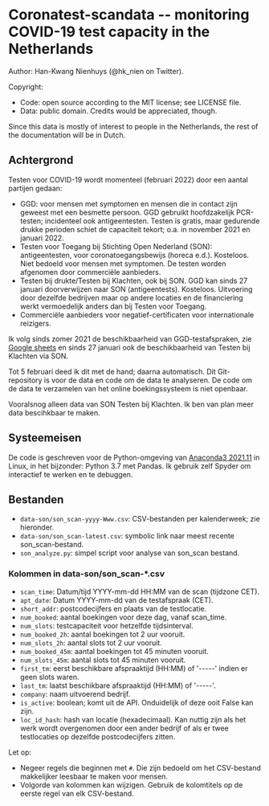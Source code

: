 Coronatest-scandata -- monitoring COVID-19 test capacity in the Netherlands
===========================================================================

Author: Han-Kwang Nienhuys (@hk_nien on Twitter).

Copyright:

* Code: open source according to the MIT license; see LICENSE file.
* Data: public domain. Credits would be appreciated, though. 

Since this data is mostly of interest to people in the Netherlands,
the rest of the documentation will be in Dutch.

Achtergrond
-----------
Testen voor COVID-19 wordt momenteel (februari 2022) door een aantal partijen
gedaan:

- GGD: voor mensen met symptomen en mensen die in contact zijn geweest met
  een besmette persoon. GGD gebruikt hoofdzakelijk PCR-testen; incidenteel ook
  antigeentesten. Testen is gratis, maar gedurende drukke perioden schiet de
  capaciteit tekort; o.a. in november 2021 en januari 2022.
- Testen voor Toegang bij Stichting Open Nederland (SON): antigeentesten, voor
  coronatoegangsbewijs (horeca e.d.). Kosteloos. Niet bedoeld voor mensen met
  symptomen. De testen worden afgenomen door commerciële aanbieders.
- Testen bij drukte/Testen bij Klachten, ook bij SON. GGD kan sinds 27
  januari doorverwijzen naar SON (antigeentests). Kosteloos. Uitvoering door
  dezelfde bedrijven maar op andere locaties en de financiering werkt
  vermoedelijk anders dan bij Testen voor Toegang.
- Commerciële aanbieders voor negatief-certificaten voor internationale
  reizigers. 

Ik volg sinds zomer 2021 de beschikbaarheid van GGD-testafspraken, zie
[Google sheets](https://docs.google.com/spreadsheets/d/1tUJHU7qbeDf71HaQ3vDfdWGr3q56DXYSfiZ18PuEqZ4/edit?usp=sharing)
en sinds 27 januari ook de beschikbaarheid van Testen bij Klachten via
SON.

Tot 5 februari deed ik dit met de hand; daarna automatisch. Dit
Git-repository is voor de data en code om de data te analyseren. De
code om de data te verzamelen van het online boekingssysteem is niet
openbaar.

Vooralsnog alleen data van SON Testen bij Klachten. Ik ben van plan
meer data bescihkbaar te maken.

Systeemeisen
------------
De code is geschreven voor de Python-omgeving van [Anaconda3
2021.11](https://repo.anaconda.com/archive/) in Linux, in het
bijzonder: Python 3.7 met Pandas. Ik gebruik zelf Spyder
om interactief te werken en te debuggen.

Bestanden
---------
- `data-son/son_scan-yyyy-Www.csv`: CSV-bestanden per kalenderweek; zie
  hieronder.
- `data-son/son_scan-latest.csv`: symbolic link naar meest recente
  son_scan-bestand.
- `son_analyze.py`: simpel script voor analyse van son_scan bestand.

### Kolommen in data-son/son_scan-*.csv

- `scan_time`: Datum/tijd YYYY-mm-dd HH:MM van de scan (tijdzone CET).
- `apt_date`: Datum YYYY-mm-dd van de testafspraak (CET).
- `short_addr`: postcodecijfers en plaats van de testlocatie.
- `num_booked`: aantal boekingen voor deze dag, vanaf scan_time.
- `num_slots`: testcapaciteit voor hetzelfde tijdsinterval. 
- `num_booked_2h`: aantal boekingen tot 2 uur vooruit.
- `num_slots_2h`: aantal slots tot 2 uur vooruit.
- `num_booked_45m`: aantal boekingen tot 45 minuten vooruit.
- `num_slots_45m`: aantal slots tot 45 minuten vooruit.
- `first_tm`: eerst beschikbare afspraaktijd (HH:MM) of '-----' indien
   er geen slots waren.
- `last_tm`: laatst beschikbare afspraaktijd (HH:MM) of '-----'.
- `company`: naam uitvoerend bedrijf.
- `is_active`: boolean; komt uit de API. Onduidelijk of deze ooit False
  kan zijn.
- `loc_id_hash`: hash van locatie (hexadecimaal). Kan nuttig zijn als
  het werk wordt overgenomen door een ander bedrijf of als er twee
  testlocaties op dezelfde postcodecijfers zitten.

Let op:

- Negeer regels die beginnen met `#`. Die zijn bedoeld om het
  CSV-bestand makkelijker leesbaar te maken voor mensen.
- Volgorde van kolommen kan wijzigen. Gebruik de kolomtitels op de
  eerste regel van elk CSV-bestand.

